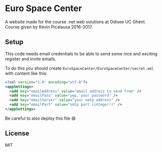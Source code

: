 # Euro Space Center

A website made for the course .net web solutions at Odisee UC Ghent. Course given by Kevin Picalausa 2016-2017.

## Setup

This code needs email credentials to be able to send some nice and exciting register and invite emails. 

To do this you should create `EuroSpaceCenter/EuroSpaceCenter/secret.xml` with content like this: 

```xml
<?xml version="1.0" encoding="utf-8"?>
<appSettings>
  <add key="emailAddress" value="email address to send from" />
  <add key="emailPass" value="yep, your password" />
  <add key="emailServer" value="your smtp address" />
  <add key="emailPort" value="smtp port (integer!)" />
</appSettings>
```

Be careful to also deploy this file :smile:

## License

MIT